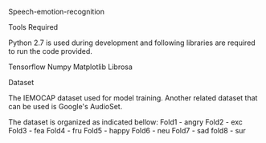 

Speech-emotion-recognition

Tools Required

Python 2.7 is used during development and following libraries are required to run the code provided.

Tensorflow
Numpy
Matplotlib
Librosa

Dataset

The IEMOCAP dataset used for model training. Another related dataset that can be used is Google's AudioSet.

The dataset is organized as indicated bellow: Fold1 - angry Fold2 - exc Fold3 - fea Fold4 - fru Fold5 - happy Fold6 - neu Fold7 - sad fold8 - sur
